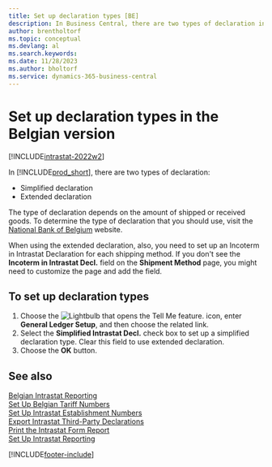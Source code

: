 ```yaml
---
title: Set up declaration types [BE]
description: In Business Central, there are two types of declaration in the Belgian version, the simplified declaration and the extended declaration.
author: brentholtorf
ms.topic: conceptual
ms.devlang: al
ms.search.keywords:
ms.date: 11/28/2023
ms.author: bholtorf
ms.service: dynamics-365-business-central
---
```

# Set up declaration types in the Belgian version

[!INCLUDE[intrastat-2022w2](../../includes/intrastat-2022w2.md)]

In [!INCLUDE[prod_short](../../includes/prod_short.md)], there are two types of declaration:  

- Simplified declaration  
- Extended declaration  

The type of declaration depends on the amount of shipped or received goods. To determine the type of declaration that you should use, visit the [National Bank of Belgium](https://aka.ms/BelgianNationalBank) website.  

When using the extended declaration, also, you need to set up an Incoterm in Intrastat Declaration for each shipping method. If you don't see the **Incoterm in Intrastat Decl.** field on the **Shipment Method** page, you might need to customize the page and add the field.

## To set up declaration types  

1. Choose the ![Lightbulb that opens the Tell Me feature.](../../media/ui-search/search_small.png "Tell me what you want to do") icon, enter **General Ledger Setup**, and then choose the related link.  
2. Select the **Simplified Intrastat Decl.** check box to set up a simplified declaration type. Clear this field to use extended declaration.  
3. Choose the **OK** button.  

## See also

[Belgian Intrastat Reporting](belgian-intrastat-reporting.md)  
[Set Up Belgian Tariff Numbers](how-to-set-up-belgian-tariff-numbers.md)  
[Set Up Intrastat Establishment Numbers](how-to-set-up-intrastat-establishment-numbers.md)  
[Export Intrastat Third-Party Declarations](how-to-export-intrastat-third-party-declararations.md)  
[Print the Intrastat Form Report](how-to-print-the-intrastat-form-report.md)  
[Set Up Intrastat Reporting](../../finance-how-setup-report-intrastat.md)  

[!INCLUDE[footer-include](../../includes/footer-banner.md)]
